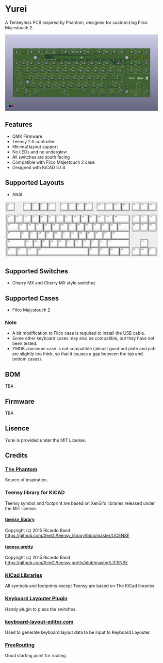 # Yurei
A Tenkeyless PCB inspired by Phantom, designed for customizing Filco Majestouch 2.

![yurei](images/yurei.png)

## Features
 * QMK Firmware
 * Teensy 2.0 controller
 * Minimal layout support
 * No LEDs and no underglow
 * All switches are south facing
 * Compatible with Filco Majestouch 2 case
 * Designed with KiCAD 5.1.4

## Supported Layouts
 * ANSI

 ![keyboard-layout](images/keyboard-layout.png)

## Supported Switches
 * Cherry MX and Cherry MX style switches

## Supported Cases
 * Filco Majestouch 2

### Note
 * A bit modification to Filco case is required to install the USB cable.
 * Some other keyboard cases may also be compatible, but they have not been tested.
 * YMDK aluminum case is not compatible (almost good but plate and pcb are slightly too thick, so that it causes a gap between the top and bottom cases).

## BOM

TBA

## Firmware

TBA

## Lisence

Yurei is provided under the MIT License.

## Credits

### [The Phantom](http://bathroomepiphanies.com/keyboards/phantom/)

Source of inspiration.

### Teensy library for KiCAD

Teensy symbol and footprint are based on XenGi's libraries released under the MIT license.

#### [teensy_library](https://github.com/XenGi/teensy_library)

Copyright (c) 2015 Ricardo Band  
https://github.com/XenGi/teensy_library/blob/master/LICENSE 

#### [teensy.pretty](https://github.com/XenGi/teensy.pretty)

Copyright (c) 2015 Ricardo Band  
https://github.com/XenGi/teensy.pretty/blob/master/LICENSE

### [KiCad Libraries](https://kicad-pcb.org/libraries/)

All symbols and footprints except Teensy are based on The KiCad libraries.

### [Keyboard Layouter Plugin](https://github.com/yskoht/keyboard-layouter)

Handy plugin to place the switches.

### [keyboard-layout-editor.com](http://www.keyboard-layout-editor.com/)

Used to generate keyboard layout data to be input to Keyboard Layouter.

### [FreeRouting](https://freerouting.org/)

Good starting point for routing.